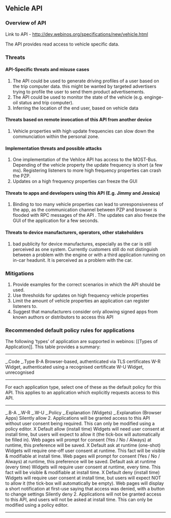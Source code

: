 Vehicle API
-----------

### Overview of API

Link to API - http://dev.webinos.org/specifications/new/vehicle.html

The API provides read access to vehicle specific data.

### Threats

#### API-Specific threats and misuse cases

1.  The API could be used to generate driving profiles of a user based on the trip computer data. this might be wanted by targeted advertisers trying to profile the user to send them product advertisements.
2.  The API could be used to monitor the state of the vehicle (e.g. enginge-oil status and trip computer).
3.  Inferring the location of the end user, based on vehicle data

#### Threats based on remote invocation of this API from another device

1.  Vehicle properties with high update frequencies can slow down the communciation within the personal zone.

#### Implementation threats and possible attacks

1.  One implementation of the Vehilce API has access to the MOST-Bus. Depending of the vehicle property the update frequency is short (a few ms). Registering listeners to more high frequency properties can crash the PZP.
2.  Updates on a high frequency properties can freeze the GUI

#### Threats to apps and developers using this API (E.g. Jimmy and Jessica)

1.  Binding to too many vehicle properties can lead to unresponsiveness of the app, as the communication channel between PZP and browser is flooded with RPC messages of the API . The updates can also freeze the GUI of the application for a few seconds.

#### Threats to device manufacturers, operators, other stakeholders

1.  bad publicity for device manufactures, especially as the car is still perceived as one system. Currently customers still do not distinguish between a problem with the engine or with a third application running on in-car headunit. It is perceived as a problem with the car.

### Mitigations

1.  Provide examples for the correct scenarios in which the API should be used.
2.  Use thresholds for updates on high frequency vehicle properties
3.  Limit the amount of vehicle properties an application can register listeners to.
4.  Suggest that manufacturers consider only allowing signed apps from known authors or distributors to access this API

### Recommended default policy rules for applications

The following ‘types’ of application are supported in webinos: [[Types of Application]]. This table provides a summary:

  ------------- ------------------------------------------------------
  _.Code   _.Type
  B-A           Browser-based, authenticated via TLS certificates
  W-R           Widget, authenticated using a recognised certificate
  W-U           Widget, unrecognised
  ------------- ------------------------------------------------------

For each application type, select one of these as the default policy for this API. This applies to an application which explicitly requests access to this API.

  ------------ ------------ ------------ ----------------------------------- -------------------------------------------------------------------------------------------------------------------------------------------------------- -------------------------------------------------------------------------------------------------------------------------- -- -- -- -- ------------------------------------- ------------------------------------------------------------------------------------------------------------------------------------------- ------------------------------------------------------------------
  _.B-A   _.W-R   _.W-U   _.Policy                       _.Explanation (Widgets)                                                                                                                             _.Explanation (Browser Apps)                                                                                                      Silently allow                        2. Applications will be granted access to this API without user consent being required. This can only be modified using a policy editor.
  X                                      Default allow (install time)        Widgets will need user consent at install time, but users will expect to allow it (the tick-box will automatically be filled in).                        Web pages will prompt for consent (Yes / No / Always) at runtime, this preference will be saved.
               X                         Default ask at runtime (one-shot)   Widgets will require one-off user consent at runtime. This fact will be visible & modifiable at install time.                                            Web pages will prompt for consent (Yes / No / Always) at runtime, this preference will be saved.                                       Default ask at runtime (every time)   Widgets will require user consent at runtime, every time. This fact will be visible & modifiable at install time.
                            X            Default deny (install time)         Widgets will require user consent at install time, but users will expect NOT to allow it (the tick-box will automatically be empty).                     Web pages will display a short notification at first-use saying that access was denied, with a button to change settings
                                         Silently deny                       2. Applications will not be granted access to this API, and users will not be asked at install time. This can only be modified using a policy editor.
  ------------ ------------ ------------ ----------------------------------- -------------------------------------------------------------------------------------------------------------------------------------------------------- -------------------------------------------------------------------------------------------------------------------------- -- -- -- -- ------------------------------------- ------------------------------------------------------------------------------------------------------------------------------------------- ------------------------------------------------------------------



